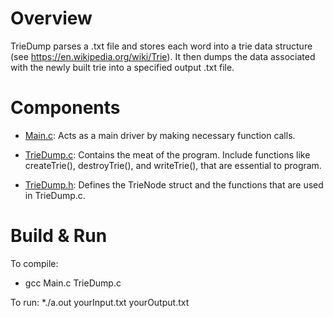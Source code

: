 # Overview

TrieDump parses a .txt file and stores each word into a trie data structure (see https://en.wikipedia.org/wiki/Trie). It then dumps the
data associated with the newly built trie into a specified output .txt file.

# Components

* [Main.c](Main.c): Acts as a main driver by making necessary function calls.

* [TrieDump.c](TrieDump.c): Contains the meat of the program. Include functions like createTrie(), destroyTrie(), and writeTrie(), that are essential to program.

* [TrieDump.h](TrieDump.h): Defines the TrieNode struct and the functions that are used in TrieDump.c.

# Build & Run

To compile: 
   * gcc Main.c TrieDump.c

To run:
  *./a.out yourInput.txt yourOutput.txt
